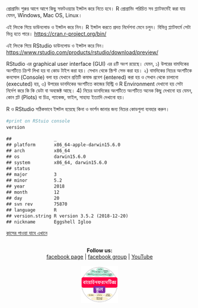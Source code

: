 
প্রোগ্রামিং শুরুর আগে আগে কিছু সফটওয়্যার ইন্সটল করে নিতে হবে। R প্রোগ্রামিং পরিচিত সব প্ল্যাটফর্মেই করা যায় যেমন, Windows, Mac OS, Linux। 

এই লিংকে গিয়ে ডাউনলোড ও ইন্সটল করে নিন। R  ইন্সটল করতে প্রদত্ত নির্দেশনা মেনে চলুন। বিভিন্ন প্ল্যাটফর্মে সেটা ভিন্ন হতে পারে। 
https://cran.r-project.org/bin/

এই লিংকে গিয়ে RStudio ডাউনলোড ও ইন্সটল করে নিন।
https://www.rstudio.com/products/rstudio/download/preview/

RStudio এর graphical user interface (GUI) এর ৪টি অংশ রয়েছে। যেমন, 
১) উপরের বামদিকের অংশটিতে ক্রিপ্ট লিখা হয় বা কোড টাইপ করা হয়। সেখান থেকে স্ক্রিপ্ট সেভ করা হয়। 
২) বামদিকের নিচের অংশটিকে কনসোল (Console) বলা হয় যেখানে প্রতিটি কমান্ড প্রবেশ (entered) করা হয় ও সেখান থেকে চালানো (executed) হয়,
৩) উপরের ডানদিকের অংশটিতে কাজের হিস্ট্রি ও R Environment দেখানো হয় সেটা নির্দেশ করে কি কি ডেটা বা অবজেক্ট আছে। 
4) নিচের ডানদিকের অংশটিতে অংশটিতে অনেক কিছু দেখানো হয় যেমন, কোন প্লট (Plots) বা চিত্র, প্যাকেজ, ফাইল, সাহায্য ইত্যাদি দেখানো হয়। 

R ও RStudio সঠিকভাবে ইন্সটল হয়েছে কিনা ও ভার্শন জানার জন্য নিচের কোডগুলা ব্যবহার করুন।


```r
#print on RStuio console
version
```

```
##                _                           
## platform       x86_64-apple-darwin15.6.0   
## arch           x86_64                      
## os             darwin15.6.0                
## system         x86_64, darwin15.6.0        
## status                                     
## major          3                           
## minor          5.2                         
## year           2018                        
## month          12                          
## day            20                          
## svn rev        75870                       
## language       R                           
## version.string R version 3.5.2 (2018-12-20)
## nickname       Eggshell Igloo
```

[ক্লাসের পাওয়া যাবে এখানে](https://github.com/Rashedul/R-Tutorials/blob/master/scripts/MyFirstScript.R) 


## 

##




<p align="center">
  <b>Follow us:</b><br>
  <a href="https://www.facebook.com/%E0%A6%AC%E0%A6%BE%E0%A6%AF%E0%A6%BC%E0%A7%8B%E0%A6%87%E0%A6%A8%E0%A6%AB%E0%A6%B0%E0%A6%AE%E0%A7%87%E0%A6%9F%E0%A6%BF%E0%A6%95%E0%A7%8D%E0%A6%B8-%E0%A6%B8%E0%A7%8D%E0%A6%95%E0%A7%81%E0%A6%B2-575599666193690/">facebook page</a> |
  <a href="https://www.facebook.com/groups/390262838074549/">facebook group</a> |
  <a href="https://www.youtube.com/channel/UCm-8CdrvGi2SjLEOUSCztIg?view_as=subscriber">YouTube</a>
  <br><br>
  <img src="../files/logo.png" height="100" width="100">
</p>